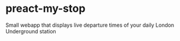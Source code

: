 # preact-my-stop
Small webapp that displays live departure times of your daily London Underground station
